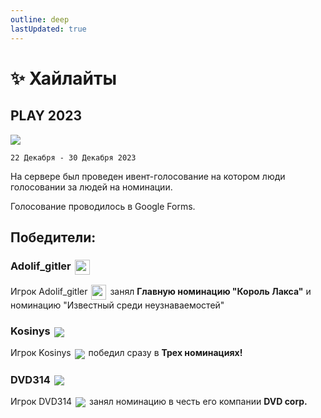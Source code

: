 ```yaml
---
outline: deep
lastUpdated: true
---
```


# ✨ Хайлайты

## PLAY 2023

![](/WIKI/ML-Create/Highlights/demo_img_1.webp)

`22 Декабря - 30 Декабря 2023`

На сервере был проведен ивент-голосование на котором люди голосовании за людей на номинации.

Голосование проводилось в Google Forms.

## Победители:

### Adolif_gitler <img src="/minecraft/playerHeads/steveHead.png" style="display: inline; margin: 0 2px; vertical-align: middle;" width="24" height="24"/>

Игрок Adolif_gitler <img src="/minecraft/playerHeads/steveHead.png" style="display: inline; margin: 0 2px; vertical-align: middle;" width="24" height="24"/> занял **Главную номинацию "Король Лакса"** и номинацию "Известный среди неузнаваемостей" 

<BlockCard size="big" :cards="[
  { content: '![img-2](/WIKI/ML-Create/Highlights/demo_img_2.avif) \n\n **👑 КОРОЛЬ ЛАКСА**    \n *Награждается игрок, который известен, талантлив, и вообще лакс без него никто.*'},
  { content: '![img-3](/WIKI/ML-Create/Highlights/demo_img_3.avif) \n **Известный среди неузнаваемостей**   *Награждается игрок которого знает каждый на сервере.* '},
]"/>

### Kosinys <img src="https://api.mineatar.io/face/58650faf-08ae-438a-a1ce-ec99ba38c4e6?scale=3" style="display: inline; margin: 0 2px; vertical-align: middle;" />

Игрок Kosinys <img src="https://api.mineatar.io/face/58650faf-08ae-438a-a1ce-ec99ba38c4e6?scale=3" style="display: inline; margin: 0 2px; vertical-align: middle;" /> победил сразу в **Трех номинациях!**

<BlockCard size="medium" :cards="[
  { content: '![img-4](/WIKI/ML-Create/Highlights/demo_img_4.avif) \n\n **Помогатор**    \n\n *Награждается игрок который даёт идеи, помогает игрокам да и в целом человек швейцарский нож.*'},
  { content: '![img-5](/WIKI/ML-Create/Highlights/demo_img_5.avif) \n\n **Ашан**  \n\n *Награждается игрок который больше всего вошёл в торговлю.* '},
  { content: '![img-6](/WIKI/ML-Create/Highlights/demo_img_6.avif) \n\n **Задрот**  \n\n *Награждается игрок который больше много времени наиграл на сервере.* '},
]"/>

### DVD314 <img src="https://api.mineatar.io/face/9806b0b5-baa2-48c6-b70e-64af239a78eb?scale=3" style="display: inline; margin: 0 2px; vertical-align: middle;" /> 

Игрок DVD314 <img src="https://api.mineatar.io/face/9806b0b5-baa2-48c6-b70e-64af239a78eb?scale=3" style="display: inline; margin: 0 2px; vertical-align: middle;" /> занял номинацию в честь его компании **DVD corp.**

<BlockCard size="big" :cards="[
  { content: '![img-7](/WIKI/ML-Create/Highlights/demo_img_7.avif) \n\n **Контора Лучших**    \n\n *Награждается компания, которая известна всем своими проектами и людьми в них.*'},
]"/>
